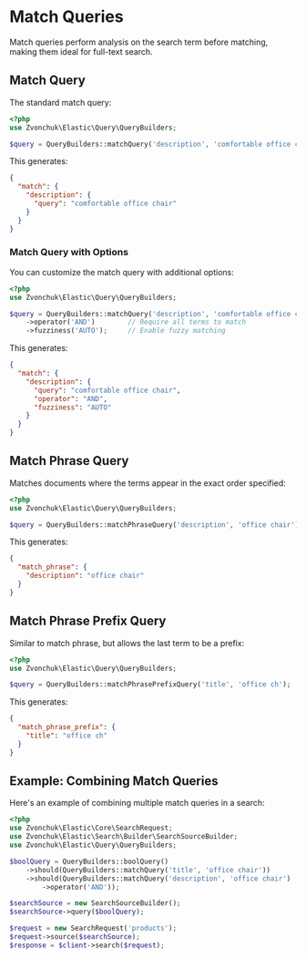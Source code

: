 # Match Queries

Match queries perform analysis on the search term before matching, making them ideal for full-text search.

## Match Query

The standard match query:

```php
<?php
use Zvonchuk\Elastic\Query\QueryBuilders;

$query = QueryBuilders::matchQuery('description', 'comfortable office chair');
```

This generates:

```json
{
  "match": {
    "description": {
      "query": "comfortable office chair"
    }
  }
}
```

### Match Query with Options

You can customize the match query with additional options:

```php
<?php
use Zvonchuk\Elastic\Query\QueryBuilders;

$query = QueryBuilders::matchQuery('description', 'comfortable office chair')
    ->operator('AND')        // Require all terms to match
    ->fuzziness('AUTO');     // Enable fuzzy matching
```

This generates:

```json
{
  "match": {
    "description": {
      "query": "comfortable office chair",
      "operator": "AND",
      "fuzziness": "AUTO"
    }
  }
}
```

## Match Phrase Query

Matches documents where the terms appear in the exact order specified:

```php
<?php
use Zvonchuk\Elastic\Query\QueryBuilders;

$query = QueryBuilders::matchPhraseQuery('description', 'office chair');
```

This generates:

```json
{
  "match_phrase": {
    "description": "office chair"
  }
}
```

## Match Phrase Prefix Query

Similar to match phrase, but allows the last term to be a prefix:

```php
<?php
use Zvonchuk\Elastic\Query\QueryBuilders;

$query = QueryBuilders::matchPhrasePrefixQuery('title', 'office ch');
```

This generates:

```json
{
  "match_phrase_prefix": {
    "title": "office ch"
  }
}
```

## Example: Combining Match Queries

Here's an example of combining multiple match queries in a search:

```php
<?php
use Zvonchuk\Elastic\Core\SearchRequest;
use Zvonchuk\Elastic\Search\Builder\SearchSourceBuilder;
use Zvonchuk\Elastic\Query\QueryBuilders;

$boolQuery = QueryBuilders::boolQuery()
    ->should(QueryBuilders::matchQuery('title', 'office chair'))
    ->should(QueryBuilders::matchQuery('description', 'office chair')
        ->operator('AND'));

$searchSource = new SearchSourceBuilder();
$searchSource->query($boolQuery);

$request = new SearchRequest('products');
$request->source($searchSource);
$response = $client->search($request);
```
